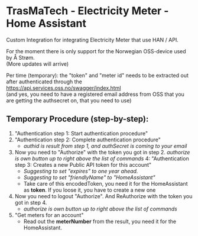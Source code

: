 # TrasMaTech - Electricity Meter - Home Assistant
Custom Integration for integrating Electricity Meter that use HAN / API.

For the moment there is only support for the Norwegian OSS-device used by Å Strøm.<br>
(More updates will arrive)

Per time (temporary): the "token" and "meter id" needs to be extracted out after authenticated through the https://api.services.oss.no/swagger/index.html<br>
(and yes, you need to have a registered email address from OSS that you are getting the authsecret on, that you need to use)

## Temporary Procedure (step-by-step):
1. "Authentication step 1: Start authentication procedure"
2. "Authentication step 2: Complete authentication procedure"
   - _authid is result from step 1, and authSecret is coming to your email_
3. Now you need to "Authorize" with the token you got in step 2.
   _authorize is own button up to right above the list of commands_
4: "Authentication step 3: Creates a new Public API token for this account"
   - _Suggesting to set "expires" to one year ahead._
   - _Suggesting to set "friendlyName" to "HomeAssistant"_
   - Take care of this encodedToken, you need it for the HomeAssistant as **token**. If you loose it, you have to create a new one
5. Now you need to logout "Authorize". And ReAuthorize with the token you got in step 4.
   - _authorize is own button up to right above the list of commands_
6. "Get meters for an account"<br>
   - Read out the **meterNumber** from the result, you need it for the HomeAssistant.
   

